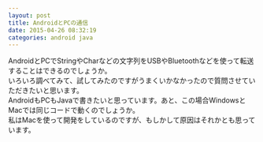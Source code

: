 ```yaml
---
layout: post
title: AndroidとPCの通信
date: 2015-04-26 08:32:19
categories: android java
---
```

<!-- {% raw %} -->
<p>AndroidとPCでStringやCharなどの文字列をUSBやBluetoothなどを使って転送することはできるのでしょうか。<br>
いろいろ調べてみて、試してみたのですがうまくいかなかったので質問させていただきたいと思います。 <br>
AndroidもPCもJavaで書きたいと思っています。あと、この場合WindowsとMacでは同じコードで動くのでしょうか。<br>
 私はMacを使って開発をしているのですが、もしかして原因はそれかとも思っています。</p>
<!-- {% endraw %} -->
